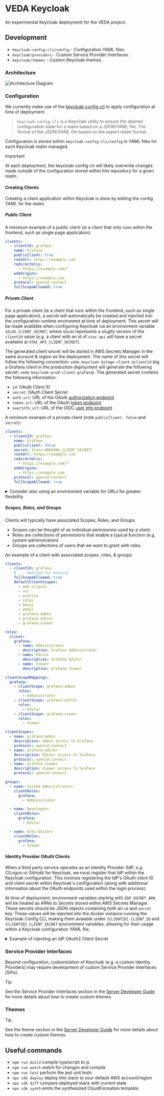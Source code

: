 # VEDA Keycloak

An experimental Keycloak deployment for the VEDA project.

## Development

- `keycloak-config-cli/config` - Configuration YAML files.
- `keycloak/providers` - Custom Service Provider Interfaces.
- `keycloak/themes` - Custom Keycloak themes.

### Architecture

![Architecture Diagram](./.docs/architecture.excalidraw.svg)

### Configuration

We currently make use of the [keycloak-config-cli](https://github.com/adorsys/keycloak-config-cli) to apply configuration at time of deployment.

> `keycloak-config-cli` is a Keycloak utility to ensure the desired configuration state for a realm based on a JSON/YAML file. The format of the JSON/YAML file based on the export realm format.

Configuration is stored within `keycloak-config-cli/config` in YAML files for each Keycloak realm managed.

> [!IMPORTANT]
> At each deployment, the keycloak-config-cli will likely overwrite changes made outside of the configuration stored within this repository for a given realm.

#### Creating Clients

Creating a client application within Keycloak is done by editing the config YAML for the realm.

##### Public Client

A minimum example of a public client (ie a client that only runs within the frontend, such as single page application):

```yaml
clients:
  - clientId: grafana
    name: Grafana
    publicClient: true
    rootUrl: https://example.com
    redirectUris:
      - https://example.com/*
    webOrigins:
      - https://example.com
    protocol: openid-connect
    fullScopeAllowed: true
```

##### Private Client

For a private client (ie a client that runs within the frontend, such as single page application), a secret will automatically be created and injected into the configuration runtime environemt at time of deployment. This secret will be made available when configuring Keycloak via an environment variable `$SLUG_CLIENT_SECRET`, where `$SLUG` represents a slugify version of the `clientId` value (e.g. a client with an id of `stac-api` will have a secret available at `STAC_API_CLIENT_SECRET`).

The generated client secret will be stored in AWS Secrets Manager in the same account & region as the deployment. The name of this secret will follow the following convention: `veda-keycloak-$stage-client-$clientId` (eg a Grafana client in the production deployment will generate the following secret: `veda-keycloak-prod-client-grafana`).  The generated secret contains the following information:

* `id`: OAuth Client ID
* `secret`: OAuth Client Secret
* `auth_url`: URL of the OAuth [authorization endpoint](https://datatracker.ietf.org/doc/html/rfc6749#section-3.1)
* `token_url`: URL of the OAuth [token endpoint](https://datatracker.ietf.org/doc/html/rfc6749#section-3.2)
* `userinfo_url`: URL of the OIDC [user info endpoint](https://openid.net/specs/openid-connect-core-1_0.html#UserInfo)

A minimum example of a private client (note `publicClient: false` and `secret`):

```yaml
clients:
  - clientId: grafana
    name: Grafana
    publicClient: false
    secret: $(env:GRAFANA_CLIENT_SECRET)
    rootUrl: https://example.com
    redirectUris:
      - https://example.com/*
    webOrigins:
      - https://example.com
    protocol: openid-connect
    fullScopeAllowed: true
```

<details>

<summary>Consider also using an environment variable for URLs for greater flexibility</summary>


```yaml
clients:
  - clientId: grafana
    name: Grafana
    publicClient: false
    secret: $(env:GRAFANA_CLIENT_SECRET)
    rootUrl: $(env:GRAFANA_CLIENT_URL)$
    redirectUris:
      - $(env:GRAFANA_CLIENT_URL)$/*
    webOrigins:
      - $(env:GRAFANA_CLIENT_URL)$
    protocol: openid-connect
    fullScopeAllowed: true
```

> [!IMPORTANT]  
> In the above example, we need to ensure that `GRAFANA_CLIENT_URL` is set in the Github Actions deployment environment to properly pass in values from the Github Environment at time of deployment/configuration.

</details>

##### Scopes, Roles, and Groups

Clients will typically have associated Scopes, Roles, and Groups.

- Scopes can be thought of as individual permissions used by a client.
- Roles are collections of permissions that enable a typical function (e.g. system administration)
- Groups are collections of users that we want to grant with roles.

An example of a client with associated scopes, roles, & groups:

```yaml
clients:
  - clientId: grafana
    # ... omitted for brevity
    fullScopeAllowed: true
    defaultClientScopes:
      - web-origins
      - acr
      - profile
      - roles
      - basic
      - email
      - grafana:admin
      - grafana:editor
      - grafana:viewer

roles:
  client:
    grafana:
      - name: Administrator
        description: Grafana Administrator
      - name: Editor
        description: Grafana Editor
      - name: Viewer
        description: Grafana Viewer

clientScopeMappings:
  grafana:
    - clientScope: grafana:admin
      roles:
        - Administrator
    - clientScope: grafana:editor
      roles:
        - Editor
    - clientScope: grafana:viewer
      roles:
        - Viewer

clientScopes:
  - name: grafana:admin
    description: Admin access to Grafana
    protocol: openid-connect
  - name: grafana:editor
    description: Editor access to Grafana
    protocol: openid-connect
  - name: grafana:viewer
    description: Viewer access to Grafana
    protocol: openid-connect

groups:
  - name: System Administrators
    clientRoles:
      grafana:
        - Administrator

  - name: Developers
    clientRoles:
      grafana:
        - Editor

  - name: Data Editors
    clientRoles:
      grafana:
        - Viewer
```

#### Identity Provider OAuth Clients

When a third party service operates as an Identity Provider (IdP, e.g. CILogon or GitHub) for Keycloak, we must register that IdP within the Keycloak configuration. This involves registering the IdP's OAuth client ID and client secret within Keycloak's configuration (along with additional information about the OAuth endpoints used within the login process).

At time of deployment, environment variables starting with `IDP_SECRET_ARN_` will be treated as ARNs to Secrets stored within AWS Secrets Manager. These secrets should be JSON objects containing both an `id` and `secret` key. These values will be injected into the docker instance running the Keycloak Config CLI, making them avaiable under `{CLIENTID}_CLIENT_ID` and `{CLIENTID}_CLIENT_SECRET` environment variables, allowing for their usage within a Keycloak configuration YAML file.

<details>

<summary>Example of injecting an IdP OAuth2 Client Secret</summary>

For this example, let's imagine we're attempting to insert the Client ID and Client Secret for a Github Identity Provider. To achieve this, we would take the following steps:

1. Submit these values to AWS Secrets Manager:

   ```sh
   $ aws secretsmanager \
      create-secret \
      --name veda-keycloak-github-idp-creds \
      --secret-string '{"id": "cl13nt1d", "secret": "cl13ntS3cr3t!"}'
   ```

   AWS will respond with the ARN of the newly created Secret.

1. Register the secret with the Github environment, named `IDP_SECRET_ARN_$CLIENTID`, where `$CLIENTID` is a unique identifier for that IDP (for this example, we'll use `GH`). This can be done via the Github CLI if run from within the project repo:

   ```sh
   # Add variable value for the current repository in an interactive prompt
   $ gh variable set IDP_SECRET_ARN_GH --env dev
   ```

1. Update the Github Actions workflow to inject this variable into the runtime environment when calling `cdk deploy`:

   ```diff
    - name: Deploy CDK to dev environment
      run: |
         cdk deploy --require-approval never --outputs-file outputs.json
      env:
         # ...
   +     IDP_SECRET_ARN_GH: ${{ vars.IDP_SECRET_ARN_GH }}
   ```

1. The `id` and `secret` will now be available when configuring Keycloak. We can add a secrtion like the following to make use of these variables with `keycloak-config-cli/config/master.yaml`:

   ```yaml
   identityProviders:
   # GitHub with Org Check
   - alias: github-org-check # NOTE: this alias appears in the redirect_uri for the auth flow, update Github OAuth settings accordingly
      displayName: GitHub [NASA-IMPACT]
      providerId: github-org
      enabled: true
      updateProfileFirstLoginMode: on
      trustEmail: false
      storeToken: false
      addReadTokenRoleOnCreate: false
      authenticateByDefault: false
      linkOnly: false
      config:
         clientId: $(env:GH_CLIENT_ID)
         clientSecret: $(env:GH_CLIENT_SECRET)
         defaultScope: openid read:org user:email
         organization: nasa-impact
         caseSensitiveOriginalUsername: "false"
         syncMode: FORCE
   ```

</details>

### Service Provider Interfaces

Beyond configuration, customization of Keycloak (e.g. a custom Identity Providers) may require development of custom Service Provider Interfaces (SPIs).

> [!TIP]
> See the Service Provider Interfaces section in the [Server Developer Guide](https://www.keycloak.org/docs/latest/server_development/#_providers) for more details about how to create custom themes.

### Themes

> [!TIP]
> See the theme section in the [Server Developer Guide](https://www.keycloak.org/docs/latest/server_development/#_themes) for more details about how to create custom themes.

## Useful commands

- `npm run build` compile typescript to js
- `npm run watch` watch for changes and compile
- `npm run test` perform the jest unit tests
- `npx cdk deploy` deploy this stack to your default AWS account/region
- `npx cdk diff` compare deployed stack with current state
- `npx cdk synth` emits the synthesized CloudFormation template
